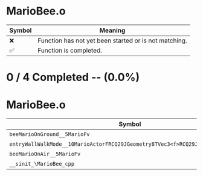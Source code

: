 # MarioBee.o
| Symbol | Meaning 
| ------------- | ------------- 
| :x: | Function has not yet been started or is not matching. 
| :white_check_mark: | Function is completed. 


# 0 / 4 Completed -- (0.0%)
# MarioBee.o
| Symbol | Decompiled? |
| ------------- | ------------- |
| `beeMarioOnGround__5MarioFv` | :x: |
| `entryWallWalkMode__10MarioActorFRCQ29JGeometry8TVec3<f>RCQ29JGeometry8TVec3<f>` | :x: |
| `beeMarioOnAir__5MarioFv` | :x: |
| `__sinit_\MarioBee_cpp` | :x: |

